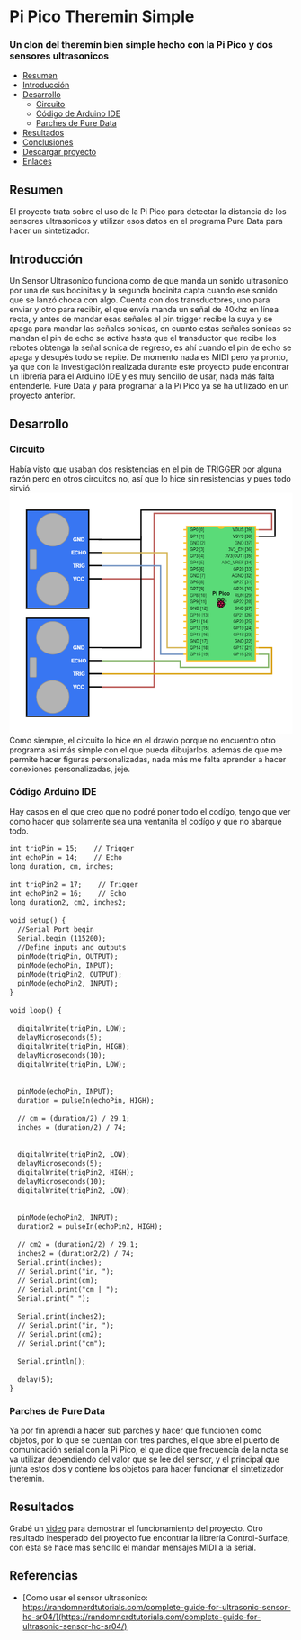# Pi Pico Theremin Simple

### Un clon del theremín bien simple hecho con la Pi Pico y dos sensores ultrasonicos

- [Resumen](#resumen)
- [Introducción](#introducción)
- [Desarrollo](#desarrollo)
  - [Circuito](#circuito)
  - [Código de Arduino IDE](#código-arduino-ide)
  - [Parches de Pure Data](#parches-de-pure-data)
- [Resultados](#resultados)
- [Conclusiones](#conclusiones)
- [Descargar proyecto](#descargar-proyecto)
- [Enlaces](#enlaces)

## Resumen
El proyecto trata sobre el uso de la Pi Pico para detectar la distancia de los sensores ultrasonicos y utilizar esos datos en el programa Pure Data para hacer un sintetizador.

## Introducción
Un Sensor Ultrasonico funciona como de que manda un sonido ultrasonico por una de sus bocinitas y la segunda bocinita capta cuando ese sonido que se lanzó choca con algo. Cuenta con dos transductores, uno para enviar y otro para recibir, el que envía manda un señal de 40khz en línea recta, y antes de mandar esas señales el pin trigger recibe la suya y se apaga para mandar las señales sonicas, en cuanto estas señales sonicas se mandan el pin de echo se activa hasta que el transductor que recibe los rebotes obtenga la señal sonica de regreso, es ahí cuando el pin de echo se apaga y desupés todo se repite. De momento nada es MIDI pero ya pronto, ya que con la investigación realizada durante este proyecto pude encontrar un librería para el Arduino IDE y es muy sencillo de usar, nada más falta entenderle. Pure Data y para programar a la Pi Pico ya se ha utilizado en un proyecto anterior.

## Desarrollo
### Circuito
Había visto que usaban dos resistencias en el pin de TRIGGER por alguna razón pero en otros circuitos no, así que lo hice sin resistencias y pues todo sirvió.
![circuito](/imgs/circuito.drawio.png)
Como siempre, el circuito lo hice en el drawio porque no encuentro otro programa así más simple con el que pueda dibujarlos, además de que me permite hacer figuras personalizadas, nada más me falta aprender a hacer conexiones personalizadas, jeje.
### Código Arduino IDE
Hay casos en el que creo que no podré poner todo el codígo, tengo que ver como hacer que solamente sea una ventanita el codígo y que no abarque todo.
```arduino
int trigPin = 15;    // Trigger
int echoPin = 14;    // Echo
long duration, cm, inches;

int trigPin2 = 17;    // Trigger
int echoPin2 = 16;    // Echo
long duration2, cm2, inches2;

void setup() {
  //Serial Port begin
  Serial.begin (115200);
  //Define inputs and outputs
  pinMode(trigPin, OUTPUT);
  pinMode(echoPin, INPUT);
  pinMode(trigPin2, OUTPUT);
  pinMode(echoPin2, INPUT);
}
 
void loop() {

  digitalWrite(trigPin, LOW);
  delayMicroseconds(5);
  digitalWrite(trigPin, HIGH);
  delayMicroseconds(10);
  digitalWrite(trigPin, LOW);
 

  pinMode(echoPin, INPUT);
  duration = pulseIn(echoPin, HIGH);

  // cm = (duration/2) / 29.1;     
  inches = (duration/2) / 74;  
  

  digitalWrite(trigPin2, LOW);
  delayMicroseconds(5);
  digitalWrite(trigPin2, HIGH);
  delayMicroseconds(10);
  digitalWrite(trigPin2, LOW);
 

  pinMode(echoPin2, INPUT);
  duration2 = pulseIn(echoPin2, HIGH);

  // cm2 = (duration2/2) / 29.1;     
  inches2 = (duration2/2) / 74;  
  Serial.print(inches);
  // Serial.print("in, ");
  // Serial.print(cm);
  // Serial.print("cm | ");
  Serial.print(" ");

  Serial.print(inches2);
  // Serial.print("in, ");
  // Serial.print(cm2);
  // Serial.print("cm");
  
  Serial.println();
  
  delay(5);
}
```
### Parches de Pure Data
Ya por fin aprendí a hacer sub parches y hacer que funcionen como objetos, por lo que se cuentan con tres parches, el que abre el puerto de comunicación serial con la Pi Pico, el que dice que frecuencia de la nota se va utilizar dependiendo del valor que se lee del sensor, y el principal que junta estos dos y contiene los objetos para hacer funcionar el sintetizador theremin.

## Resultados
Grabé un [video](https://www.youtube.com/watch?v=4IBiFuLFj-E&t) para demostrar el funcionamiento del proyecto. Otro resultado inesperado del proyecto fue encontrar la librería Control-Surface, con esta se hace más sencillo el mandar mensajes MIDI a la serial.


## Referencias
- [Como usar el sensor ultrasonico: https://randomnerdtutorials.com/complete-guide-for-ultrasonic-sensor-hc-sr04/](https://randomnerdtutorials.com/complete-guide-for-ultrasonic-sensor-hc-sr04/)
